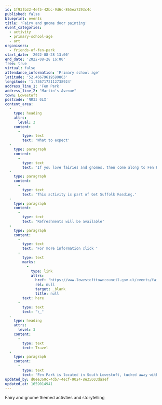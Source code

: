 ```yaml
---
id: 1f93fb32-4ef5-42bc-9d6c-865ea7293c4c
published: false
blueprint: events
title: 'Fairy and gnome door painting'
event_categories:
  - activity
  - primary-school-age
  - art
organisers:
  - friends-of-fen-park
start_date: '2022-08-28 13:00'
end_date: '2022-08-28 16:00'
free: true
virtual: false
attendance_information: 'Primary school age'
latitude: '52.46679619590863'
longitude: '1.7367172112738924'
address_line_1: 'Fen Park'
address_line_2: "Martin's Avenue"
town: Lowestoft
postcode: 'NR33 0LX'
content_area:
  -
    type: heading
    attrs:
      level: 3
    content:
      -
        type: text
        text: 'What to expect'
  -
    type: paragraph
    content:
      -
        type: text
        text: "If you love fairies and gnomes, then come along to Fen Park on the 28th\_August and join the Friends of Fen Park with painting fairy and gnome doors as well as listening to fairy themed storytelling and activities."
  -
    type: paragraph
    content:
      -
        type: text
        text: 'This activity is part of Get Suffolk Reading.'
  -
    type: paragraph
    content:
      -
        type: text
        text: 'Refreshments will be available'
  -
    type: paragraph
    content:
      -
        type: text
        text: 'For more information click '
      -
        type: text
        marks:
          -
            type: link
            attrs:
              href: 'https://www.lowestofttowncouncil.gov.uk/events/fairygnome-door-painting/?date=2022-08-28'
              rel: null
              target: _blank
              title: null
        text: here
      -
        type: text
        text: "\_"
  -
    type: heading
    attrs:
      level: 3
    content:
      -
        type: text
        text: Travel
  -
    type: paragraph
    content:
      -
        type: text
        text: 'Fen Park is located in South Lowestoft, tucked away within the heart of Kirkley. Use NR33 0LX for Sat Navs.'
updated_by: d0ee360c-4db7-4ecf-9024-8e35603daaef
updated_at: 1659014941
---
```

Fairy and gnome themed activties and storytelling